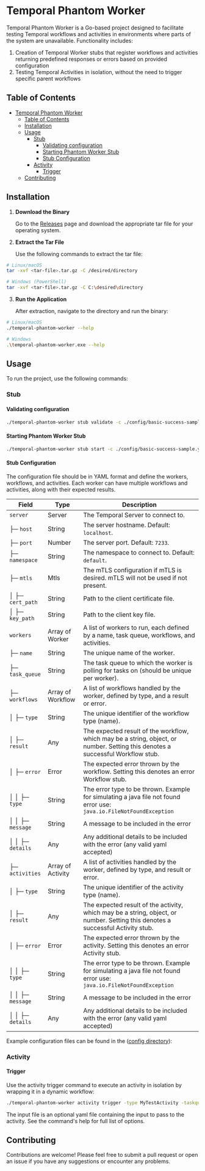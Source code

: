 # Temporal Phantom Worker

Temporal Phantom Worker is a Go-based project designed to facilitate testing Temporal workflows and activities in environments where
parts of the system are unavailable. Functionality includes:
1. Creation of Temporal Worker stubs that register workflows and activities returning predefined responses or errors based on provided configuration
2. Testing Temporal Activities in isolation, without the need to trigger specific parent workflows

## Table of Contents

<!-- TOC -->
* [Temporal Phantom Worker](#temporal-phantom-worker)
  * [Table of Contents](#table-of-contents)
  * [Installation](#installation)
  * [Usage](#usage)
    * [Stub](#stub)
      * [Validating configuration](#validating-configuration)
      * [Starting Phantom Worker Stub](#starting-phantom-worker-stub)
      * [Stub Configuration](#stub-configuration)
    * [Activity](#activity)
      * [Trigger](#trigger)
  * [Contributing](#contributing)
<!-- TOC -->

## Installation

1. **Download the Binary**

   Go to the [Releases](https://github.com/brianzammit/temporal-phantom-worker/releases/latest) page and download the
   appropriate tar file for your operating system.


2. **Extract the Tar File**

   Use the following commands to extract the tar file:

```bash
# Linux/macOS
tar -xvf <tar-file>.tar.gz -C /desired/directory

# Windows (PowerShell)
tar -xvf <tar-file>.tar.gz -C C:\desired\directory

```

3. **Run the Application**

   After extraction, navigate to the directory and run the binary:

```bash
# Linux/macOS
./temporal-phantom-worker --help

# Windows
.\temporal-phantom-worker.exe --help
```

## Usage

To run the project, use the following commands:

### Stub

#### Validating configuration

```bash
./temporal-phantom-worker stub validate -c ./config/basic-success-sample.yaml
```

#### Starting Phantom Worker Stub

```bash
./temporal-phantom-worker stub start -c ./config/basic-success-sample.yaml
```

#### Stub Configuration

The configuration file should be in YAML format and define the workers, workflows, and activities. Each worker can have
multiple workflows and activities, along with their expected results.

| Field                | Type              | Description                                                                                                                     |
|----------------------|-------------------|---------------------------------------------------------------------------------------------------------------------------------|
| `server`             | Server            | The Temporal Server to connect to.                                                                                              |
| ├─ `host`            | String            | The server hostname. Default: `localhost`.                                                                                      |
| ├─ `port`            | Number            | The server port. Default: `7233`.                                                                                               |
| ├─ `namespace`       | String            | The namespace to connect to. Default: `default`.                                                                                |
| ├─ `mtls`            | Mtls              | The mTLS configuration if mTLS is desired. mTLS will not be used if not present.                                                |
| │   ├─ `cert_path`   | String            | Path to the client certificate file.                                                                                            |
| │   ├─ `key_path`    | String            | Path to the client key file.                                                                                                    |
| `workers`            | Array of Worker   | A list of workers to run, each defined by a name, task queue, workflows, and activities.                                        |
| ├─ `name`            | String            | The unique name of the worker.                                                                                                  |
| ├─ `task_queue`      | String            | The task queue to which the worker is polling for tasks on (should be unique per worker).                                       |
| ├─ `workflows`       | Array of Workflow | A list of workflows handled by the worker, defined by type, and a result or error.                                              |
| │   ├─ `type`        | String            | The unique identifier of the workflow type (name).                                                                              |
| │   ├─ `result`      | Any               | The expected result of the workflow, which may be a string, object, or number. Setting this denotes a successful Workflow stub. |
| │   ├─ `error`       | Error             | The expected error thrown by the workflow. Setting this denotes an error Workflow stub.                                         |
| │   │   ├─ `type`    | String            | The error type to be thrown. Example for simulating a java file not found error use: `java.io.FileNotFoundException`            |
| │   │   ├─ `message` | String            | A message to be included in the error                                                                                           |
| │   │   ├─ `details` | Any               | Any additional details to be included with the error (any valid yaml accepted)                                                  |
| ├─ `activities`      | Array of Activity | A list of activities handled by the worker, defined by type, and result or error.                                               |
| │   ├─ `type`        | String            | The unique identifier of the activity type (name).                                                                              |
| │   ├─ `result`      | Any               | The expected result of the activity, which may be a string, object, or number. Setting this denotes a successful Activity stub. |
| │   ├─ `error`       | Error             | The expected error thrown by the activity. Setting this denotes an error Activity stub.                                         |
| │   │   ├─ `type`    | String            | The error type to be thrown. Example for simulating a java file not found error use: `java.io.FileNotFoundException`            |
| │   │   ├─ `message` | String            | A message to be included in the error                                                                                           |
| │   │   ├─ `details` | Any               | Any additional details to be included with the error (any valid yaml accepted)                                                  |

Example configuration files can be found in the  ([config directory](config)):


### Activity

#### Trigger

Use the activity trigger command to execute an activity in isolation by wrapping it in a dynamic workflow:

```bash
./temporal-phantom-worker activity trigger -type MyTestActivity -taskqueue testQueue --input <activtyInput.yaml>
```

The input file is an optional yaml file containing the input to pass to the activity. See the command's help for full list of options.

## Contributing

Contributions are welcome! Please feel free to submit a pull request or open an issue if you have any suggestions or
encounter any problems.

